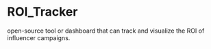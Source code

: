 # ROI_Tracker
open-source tool or dashboard that can track and visualize the ROI of influencer campaigns.
